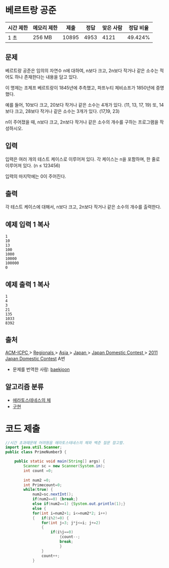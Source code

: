 # 베르트랑 공준  

| 시간 제한 | 메모리 제한 | 제출  | 정답 | 맞은 사람 | 정답 비율 |
| --------- | ----------- | ----- | ---- | --------- | --------- |
| 1 초      | 256 MB      | 10895 | 4953 | 4121      | 49.424%   |

## 문제

베르트랑 공준은 임의의 자연수 n에 대하여, n보다 크고, 2n보다 작거나 같은 소수는 적어도 하나 존재한다는 내용을 담고 있다.

이 명제는 조제프 베르트랑이 1845년에 추측했고, 파프누티 체비쇼프가 1850년에 증명했다.

예를 들어, 10보다 크고, 20보다 작거나 같은 소수는 4개가 있다. (11, 13, 17, 19) 또, 14보다 크고, 28보다 작거나 같은 소수는 3개가 있다. (17,19, 23)

n이 주어졌을 때, n보다 크고, 2n보다 작거나 같은 소수의 개수를 구하는 프로그램을 작성하시오. 

## 입력

입력은 여러 개의 테스트 케이스로 이루어져 있다. 각 케이스는 n을 포함하며, 한 줄로 이루어져 있다. (n ≤ 123456)

입력의 마지막에는 0이 주어진다.

## 출력

각 테스트 케이스에 대해서, n보다 크고, 2n보다 작거나 같은 소수의 개수를 출력한다.

## 예제 입력 1 복사

```
1
10
13
100
1000
10000
100000
0
```

## 예제 출력 1 복사

```
1
4
3
21
135
1033
8392
```

## 출처

[ACM-ICPC ](https://www.acmicpc.net/category/1)> [Regionals ](https://www.acmicpc.net/category/7)> [Asia ](https://www.acmicpc.net/category/42)> [Japan ](https://www.acmicpc.net/category/43)> [Japan Domestic Contest ](https://www.acmicpc.net/category/44)> [2011 Japan Domestic Contest](https://www.acmicpc.net/category/detail/201) A번

- 문제를 번역한 사람: [baekjoon](https://www.acmicpc.net/user/baekjoon)

## 알고리즘 분류

- [에라토스테네스의 체](https://www.acmicpc.net/problem/tag/%EC%97%90%EB%9D%BC%ED%86%A0%EC%8A%A4%ED%85%8C%EB%84%A4%EC%8A%A4%EC%9D%98%20%EC%B2%B4)
- [구현](https://www.acmicpc.net/problem/tag/%EA%B5%AC%ED%98%84)

# 코드 제출

```java
//시간 초과때문에 어려웠음 에라토스테네스의 체와 백준 질문 참고함.
import java.util.Scanner;
public class PrimeNumber3 {

	public static void main(String[] args) {
		Scanner sc = new Scanner(System.in);
		int count =0;
		
		int num2 =0;
		int Primecount=0;
		while(true) {
			num2=sc.nextInt();
			if(num2==0) {break;}
			else if(num2==1) {System.out.println(1);}
			else {
			for(int i=num2+1; i<=num2*2; i++)
			{	if(i%2!=0) {
				for(int j=3; j*j<=i; j+=2)
				{
					if(i%j==0)
						{count--;
						break;
						}
				}
				count++;
			}
			
```

